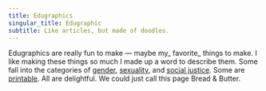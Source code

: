 ```yaml
---
title: Edugraphics
singular_title: Edugraphic
subtitle: Like articles, but made of doodles.
---
```


Edugraphics are really fun to make &#8212; maybe my_ favorite_ things to make. I like making these things so much I made up a word to describe them. Some fall into the categories of [gender][2], [sexuality][3], and [social justice][4]. Some are [printable][5]. All are delightful. We could just call this page Bread & Butter.

 [2]: /categories/gender/
 [3]: /categories/sexuality-2/
 [4]: /categories/socialjustice/
 [5]: /categories/printable-resources/